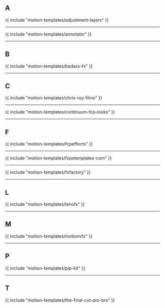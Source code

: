 ## A

{{ include "motion-templates/adjustment-layers" }}

---

{{ include "motion-templates/annotator" }}

---

## B

{{ include "motion-templates/badass-fx" }}

---

## C

{{ include "motion-templates/chris-roy-films" }}

---

{{ include "motion-templates/continuum-fcp-looks" }}

---

## F

{{ include "motion-templates/fcpeffects" }}

---

{{ include "motion-templates/fcpxtemplates-com" }}

---

{{ include "motion-templates/fxfactory" }}

---

## L

{{ include "motion-templates/lenofx" }}

---

## M

{{ include "motion-templates/motionvfx" }}

---

## P

{{ include "motion-templates/pip-kit" }}

---

## T

{{ include "motion-templates/the-final-cut-pro-bro" }}